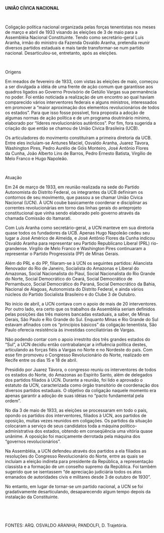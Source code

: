 **UNIÃO CÍVICA NACIONAL**

 

Coligação política nacional organizada pelas forças tenentistas nos
meses de março e abril de 1933 visando às eleições de 3 de maio para a
Assembléia Nacional Constituinte. Tendo como secretário-geral Luís
Aranha, irmão do ministro da Fazenda Osvaldo Aranha, pretendia reunir
diversos partidos estaduais e mais tarde transformar-se num partido
nacional. Desarticulou-se, entretanto, após as eleições.

 

Origens

Em meados de fevereiro de 1933, com vistas às eleições de maio, começou
a ser divulgada a idéia de uma frente de ação comum que garantisse aos
quadros ligados ao Governo Provisório de Getúlio Vargas sua permanência
no poder. Foi então noticiada a realização de um encontro ao qual haviam
comparecido vários interventores federais e alguns ministros,
interessados em promover a “maior aproximação dos elementos
revolucionários de todos os estados”. Para que isso fosse possível, fora
proposta a adoção de algumas normas de ação política e de um programa
doutrinário mínimo, elaborado por “líderes revolucionários autênticos”.
Por fim, fora sugerida a criação do que então se chamou de União Cívica
Brasileira (UCB).

Os articuladores do movimento constituíram a primeira diretoria da UCB.
Entre eles incluíam-se Antunes Maciel, Osvaldo Aranha, Juarez Távora,
Washington Pires, Pedro Aurélio de Góis Monteiro, José Antônio Flores
da Cunha, João Alberto Lins de Barros, Pedro Ernesto Batista, Virgílio
de Melo Franco e Hugo Napoleão.

 

Atuação

Em 24 de março de 1933, em reunião realizada na sede do Partido
Autonomista do Distrito Federal, os integrantes da UCB definiram os
contornos de seu movimento, que passou a se chamar União Cívica Nacional
(UCN). À UCN coube basicamente coordenar e disciplinar as correntes
revolucionárias em torno das linhas gerais do anteprojeto constitucional
que vinha sendo elaborado pelo governo através da chamada Comissão do
Itamarati.

Com Luís Aranha como secretário-geral, a UCN manteve em sua diretoria
quase todos os fundadores da UCB. Apenas Hugo Napoleão cedeu seu lugar a
José Américo de Almeida, e José Antônio Flores da Cunha indicou Osvaldo
Aranha para representar seu Partido Republicano Liberal (PRL)
rio-grandense. Virgílio de Melo Franco e Washington Pires continuaram a
representar o Partido Progressista (PP) de Minas Gerais.

Além do PRL e do PP, filiaram-se à UCN os seguintes partidos: Aliancista
Renovador do Rio de Janeiro, Socialista do Amazonas e Liberal do
Amazonas, Social Nacionalista do Piauí, Social Nacionalista do Rio
Grande do Norte, Social Democrático do Ceará, Social Democrático de
Pernambuco, Social Democrático do Paraná, Social Democrático da Bahia,
Nacional de Alagoas, Autonomista do Distrito Federal, e ainda vários
núcleos do Partido Socialista Brasileiro e do Clube 3 de Outubro.

No início de abril, a UCN contava com o apoio de mais de 20
interventores. Por outro lado, era certo que os trabalhos da Assembléia
seriam definidos pelas posições das três maiores bancadas estaduais, a
saber, de Minas Gerais, São Paulo e Rio Grande do Sul. Enquanto Minas e
Rio Grande do Sul estavam afinados com os “princípios básicos” da
coligação tenentista, São Paulo oferecia resistência às investidas
conciliatórias de Vargas.

Não podendo contar com o apoio irrestrito dos três grandes estados do
“Sul”, a UCN decidiu então contrabalançar a influência política destes,
articulando as forças fiéis a Vargas no Norte e no Nordeste do país. Com
esse fim promoveu o Congresso Revolucionário do Norte, realizado em
Recife entre os dias 15 e 18 de abril.

Presidido por Juarez Távora, o congresso reuniu os interventores de
todos os estados do Norte, do Amazonas ao Espírito Santo, além de
delegados dos partidos filiados à UCN. Durante a reunião, foi lido e
aprovado o estatuto da UCN, caracterizada como órgão transitório de
coordenação dos diversos partidos estaduais. O objetivo da coligação
naquele momento era apenas garantir a adoção de suas idéias no “pacto
fundamental pela ordem”.

No dia 3 de maio de 1933, as eleições se processaram em todo o país,
opondo os partidos dos interventores, filiados à UCN, aos partidos de
oposição, muitas vezes reunidos em coligações. Os partidos da situação
colocaram a serviço de seus candidatos toda a máquina
político-administrativa dos estados, obtendo em conseqüência uma vitória
quase unânime. A oposição foi maciçamente derrotada pela máquina dos
“governos revolucionários”.

Na Assembléia, a UCN defendeu através dos partidos a ela filiados as
resoluções do Congresso Revolucionário do Norte, entre as quais se
incluíam a eleição indireta para presidente da República, a
representação classista e a formação de um conselho supremo da
República. Foi também sugerido que se isentassem “de apreciação
judiciária todos os atos emanados de autoridades civis e militares desde
3 de outubro de 1930”.

No entanto, em lugar de tornar-se um partido nacional, a UCN se foi
gradativamente desarticulando, desaparecendo algum tempo depois da
instalação da Constituinte.

 

 

FONTES: ARQ. OSVALDO ARANHA; PANDOLFI, D. Trajetória.

 

